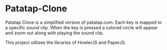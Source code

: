 
# Patatap-Clone
Patatap Clone is a simplified version of patatap.com. 
Each key is mapped to a specific sound clip.  When the key is pressed a colored circle will appear and zoom out along with playing the sound clip.  

This project utilizes the libraries of HowlerJS and PaperJS.  


